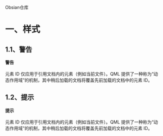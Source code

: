 Obsian仓库

# 一、样式
## 1.1、警告
<div class="warning">
<strong>警告</strong><br><br>元素 ID 仅应用于引用文档内的元素（例如当前文件）。QML 提供了一种称为“动态作用域”的机制，其中稍后加载的文档将覆盖先前加载的文档中的元素 ID。
</div>


## 1.2、提示
<div class="tip">
<strong>提示</strong><br><br>元素 ID 仅应用于引用文档内的元素（例如当前文件）。QML 提供了一种称为“动态作用域”的机制，其中稍后加载的文档将覆盖先前加载的文档中的元素 ID。
</div>


